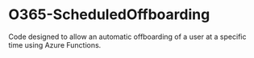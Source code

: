 # O365-ScheduledOffboarding
Code designed to allow an automatic offboarding of a user at a specific time using Azure Functions.
